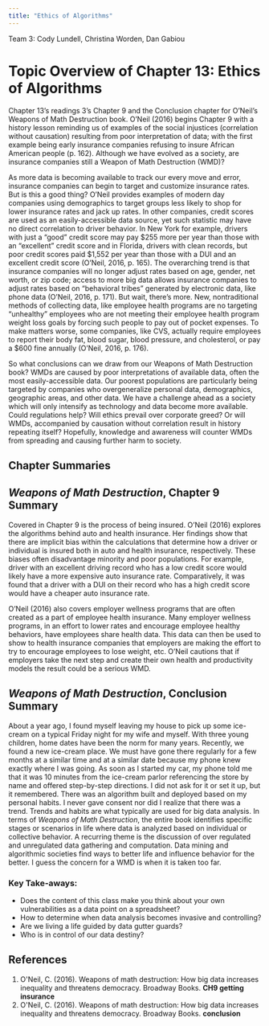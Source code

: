 ```yaml
---
title: "Ethics of Algorithms"
---
```


Team 3:  Cody Lundell, Christina Worden, Dan Gabiou

# Topic Overview of Chapter 13: Ethics of Algorithms
Chapter 13’s readings 3’s Chapter 9 and the Conclusion chapter for O’Neil’s Weapons of Math Destruction book. O’Neil (2016) begins Chapter 9 with a history lesson reminding us of examples of the social injustices (correlation without causation) resulting from poor interpretation of data; with the first example being early insurance companies refusing to insure African American people (p. 162). Although we have evolved as a society, are insurance companies still a Weapon of Math Destruction (WMD)?

As more data is becoming available to track our every move and error, insurance companies can begin to target and customize insurance rates. But is this a good thing? O’Neil provides examples of modern day companies using demographics to target groups less likely to shop for lower insurance rates and jack up rates. In other companies, credit scores are used as an easily-accessible data source, yet such statistic may have no direct correlation to driver behavior. In New York for example, drivers with just a “good” credit score may pay $255 more per year than those with an “excellent” credit score and in Florida, drivers with clean records, but poor credit scores paid $1,552 per year than those with a DUI and an excellent credit score (O’Neil, 2016, p. 165). The overarching trend is that insurance companies will no longer adjust rates based on age, gender, net worth, or zip code; access to more big data allows insurance companies to adjust rates based on “behavioral tribes” generated by electronic data, like phone data (O’Neil, 2016, p. 171). But wait, there’s more. New, nontraditional methods of collecting data, like employee health programs are no targeting “unhealthy” employees who are not meeting their employee health program weight loss goals by forcing such people to pay out of pocket expenses. To make matters worse, some companies, like CVS, actually require employees to report their body fat, blood sugar, blood pressure, and cholesterol, or pay a $600 fine annually (O’Neil, 2016, p. 176).

So what conclusions can we draw from our Weapons of Math Destruction book? WMDs are caused by poor interpretations of available data, often the most easily-accessible data. Our poorest populations are particularly being targeted by companies who overgeneralize personal data, demographics, geographic areas, and other data. We have a challenge ahead as a society which will only intensify as technology and data become more available. Could regulations help? Will ethics prevail over corporate greed? Or will WMDs, accompanied by causation without correlation result in history repeating itself? Hopefully, knowledge and awareness will counter WMDs from spreading and causing further harm to society.

## Chapter Summaries

## *Weapons of Math Destruction*, Chapter 9 Summary 

Covered in Chapter 9 is the process of being insured. O’Neil (2016) explores the algorithms behind auto and health insurance.
Her findings show that there are implicit bias within the calculations that determine how a driver or individual is insured
both in auto and health insurance, respectively. These biases often disadvantage minority and poor populations. For example, 
driver with an excellent driving record who has a low credit score would likely have a more expensive auto insurance rate.
Comparatively, it was found that a driver with a DUI on their record who has a high credit score would have a cheaper auto
insurance rate. 

O’Neil (2016) also covers employer wellness programs that are often created as a part of employee health insurance. Many
employer wellness programs, in an effort to lower rates and encourage employee healthy behaviors, have employees share health
data. This data can then be used to show to health insurance companies that employers are making the effort to try to
encourage employees to lose weight, etc. O’Neil cautions that if employers take the next step and create their own health and
productivity models the result could be a serious WMD.

## *Weapons of Math Destruction*, Conclusion Summary

About a year ago, I found myself leaving my house to pick up some ice-cream on a typical Friday night for my wife and myself.
With three young children, home dates have been the norm for many years. Recently, we found a new ice-cream place. We must
have gone there regularly for a few months at a similar time and at a similar date because my phone knew exactly where I was
going. As soon as I started my car, my phone told me that it was 10 minutes from the ice-cream parlor referencing the store by
name and offered step-by-step directions. I did not ask for it or set it up, but it remembered. There was an algorithm built
and deployed based on my personal habits. I never gave consent nor did I realize that there was a trend. Trends and habits are
what typically are used for big data analysis. In terms of *Weapons of Math Destruction*, the entire book identifies specific
stages or scenarios in life where data is analyzed based on individual or collective behavior. A recurring theme is the
discussion of over regulated and unregulated data gathering and computation. Data mining and algorithmic societies find ways
to better life and influence behavior for the better. I guess the concern for a WMD is when it is taken too far. 

### Key Take-aways:

* Does the content of this class make you think about your own vulnerabilities as a data point on a spreadsheet?
* How to determine when data analysis becomes invasive and controlling?
* Are we living a life guided by data gutter guards?
* Who is in control of our data destiny?


## References

1.	O'Neil, C. (2016). Weapons of math destruction: How big data increases inequality and threatens democracy. Broadway Books. **CH9 getting insurance**
2.	O'Neil, C. (2016). Weapons of math destruction: How big data increases inequality and threatens democracy. Broadway Books. **conclusion**

